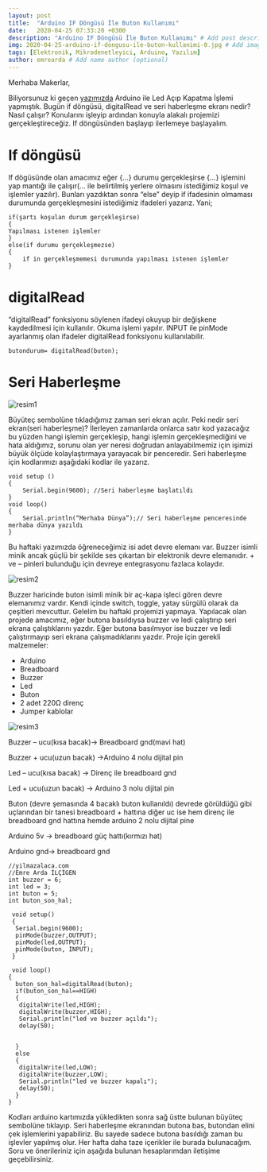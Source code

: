 ```yaml
---
layout: post
title:  "Arduino IF Döngüsü İle Buton Kullanımı"
date:   2020-04-25 07:33:20 +0300
description: "Arduino IF Döngüsü İle Buton Kullanımı" # Add post description (optional)
img: 2020-04-25-arduino-if-dongusu-ile-buton-kullanimi-0.jpg # Add image post (optional)
tags: [Elektronik, Mikrodenetleyici, Arduino, Yazılım]
author: emrearda # Add name author (optional)
---
```

Merhaba Makerlar,

Biliyorsunuz ki geçen [yazımızda](http://yilmazalaca.com/arduino-ile-led-acip-kapatma/) Arduino ile Led Açıp Kapatma İşlemi yapmıştık. Bugün if döngüsü, digitalRead ve seri haberleşme ekranı nedir? Nasıl çalışır?  Konularını işleyip ardından konuyla alakalı projemizi gerçekleştireceğiz. If döngüsünden başlayıp ilerlemeye başlayalım.

# If döngüsü 

If dögüsünde olan amacımız eğer {…} durumu gerçekleşirse {…} işlemini yap mantığı ile çalışır(… ile belirtilmiş yerlere olmasını istediğimiz koşul ve işlemler yazılır).  Bunları yazdıktan sonra “else” deyip if ifadesinin olmaması durumunda gerçekleşmesini istediğimiz ifadeleri yazarız. Yani;

```
if(şartı koşulan durum gerçekleşirse)
{
Yapılması istenen işlemler
}
else(if durumu gerçekleşmezse)
{
	if in gerçekleşmemesi durumunda yapılması istenen işlemler
}
```

# digitalRead

“digitalRead” fonksiyonu söylenen ifadeyi okuyup bir değişkene kaydedilmesi için kullanılır. Okuma işlemi yapılır. INPUT ile pinMode ayarlanmış olan ifadeler digitalRead fonksiyonu kullanılabilir. 
```
butondurum= digitalRead(buton);
```

# Seri Haberleşme

![resim1]({{site.baseurl}}/assets/img/2020-04-25-arduino-if-dongusu-ile-buton-kullanimi-1.png)
 
Büyüteç sembolüne tıkladığımız zaman seri ekran açılır. Peki nedir seri ekran(seri haberleşme)?  İlerleyen zamanlarda onlarca satır kod yazacağız bu yüzden hangi işlemin gerçekleşip, hangi işlemin gerçekleşmediğini ve hata aldığımız, sorunu olan yer neresi doğrudan anlayabilmemiz için işimizi büyük ölçüde kolaylaştırmaya yarayacak bir penceredir.  Seri haberleşme için kodlarımızı aşağıdaki kodlar ile yazarız.
```
void setup ()
{
	Serial.begin(9600); //Seri haberleşme başlatıldı
}
void loop()
{
	Serial.println(“Merhaba Dünya”);// Seri haberleşme penceresinde merhaba dünya yazıldı
}
```
Bu haftaki yazımızda öğreneceğimiz isi adet devre elemanı var. Buzzer isimli minik ancak güçlü bir şekilde ses çıkartan bir elektronik devre elemanıdır. + ve – pinleri bulunduğu için devreye entegrasyonu fazlaca kolaydır.
 
 
![resim2]({{site.baseurl}}/assets/img/2020-04-25-arduino-if-dongusu-ile-buton-kullanimi-2.png)
 
Buzzer haricinde buton isimli minik bir aç-kapa işleci gören devre elemanımız vardır. Kendi içinde switch, toggle, yatay sürgülü olarak da çeşitleri mevcuttur.
Gelelim bu haftaki projemizi yapmaya. Yapılacak olan projede amacımız, eğer butona basıldıysa buzzer ve ledi çalıştırıp seri ekrana çalıştıklarını yazdır. Eğer butona basılmıyor ise buzzer ve ledi çalıştırmayıp seri ekrana çalışmadıklarını yazdır.
Proje için gerekli malzemeler:

* Arduino
* Breadboard
* Buzzer
* Led
* Buton
* 2 adet 220Ω direnç
* Jumper kablolar

![resim3]({{site.baseurl}}/assets/img/2020-04-25-arduino-if-dongusu-ile-buton-kullanimi-3.png)
 
Buzzer – ucu(kısa bacak)→ Breadboard gnd(mavi hat)

Buzzer + ucu(uzun bacak) →Arduino 4 nolu dijital pin

Led – ucu(kısa bacak) → Direnç ile breadboard gnd

Led + ucu(uzun bacak) → Arduino 3 nolu dijital pin

Buton (devre şemasında 4 bacaklı buton kullanıldı) devrede görüldüğü gibi uçlarından bir tanesi breadboard + hattına diğer uc ise hem direnç ile breadboard gnd hattına hemde arduino 2 nolu dijital pine

Arduino 5v → breadboard güç hattı(kırmızı hat)

Arduino gnd→ breadboard gnd

```
//yilmazalaca.com
//Emre Arda İLÇİGEN
int buzzer = 6;
int led = 3;
int buton = 5;
int buton_son_hal;

 void setup() 
 {
  Serial.begin(9600);
  pinMode(buzzer,OUTPUT);
  pinMode(led,OUTPUT);
  pinMode(buton, INPUT);
 }

 void loop()
{
  buton_son_hal=digitalRead(buton);
  if(buton_son_hal==HIGH)
  {
   digitalWrite(led,HIGH);
   digitalWrite(buzzer,HIGH);
   Serial.println("led ve buzzer açıldı");
   delay(50);

   
  }
  else
  {
   digitalWrite(led,LOW);
   digitalWrite(buzzer,LOW);
   Serial.println("led ve buzzer kapalı");
   delay(50);
  } 
}
```
Kodları arduino kartımızda yükledikten sonra sağ üstte bulunan büyüteç sembolüne tıklayıp. Seri haberleşme ekranından butona bas, butondan elini çek işlemlerini yapabiliriz. Bu sayede sadece butona basıldığı zaman bu işlevler yapılmış olur.
Her hafta daha taze içerikler ile burada bulunacağım. Soru ve önerileriniz için aşağıda bulunan hesaplarımdan iletişime geçebilirsiniz. 
